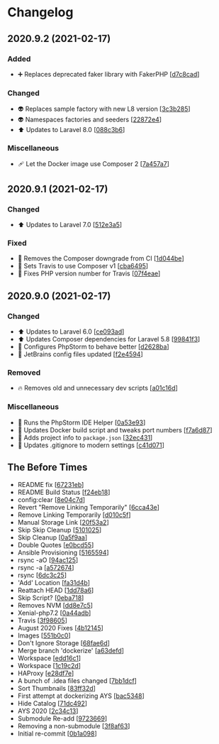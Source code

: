 # Changelog

<a name="2020.9.2"></a>
## 2020.9.2 (2021-02-17)

### Added

- ➕ Replaces deprecated faker library with FakerPHP [[d7c8cad](https://github.com/skyunlimitedinc/ays/commit/d7c8cad8bc55f53b659c17855062a435e81f08cd)]

### Changed

- 👽 Replaces sample factory with new L8 version [[3c3b285](https://github.com/skyunlimitedinc/ays/commit/3c3b285403cfcdb751bb69cbd5fb5fb804a00888)]
- 👽 Namespaces factories and seeders [[22872e4](https://github.com/skyunlimitedinc/ays/commit/22872e4d7a63898852d327bf782da5c20f23ed7d)]
- ⬆️ Updates to Laravel 8.0 [[088c3b6](https://github.com/skyunlimitedinc/ays/commit/088c3b6e9216c9f973364d480086ae1aec7ab3ba)]

### Miscellaneous

- 🩹 Let the Docker image use Composer 2 [[7a457a7](https://github.com/skyunlimitedinc/ays/commit/7a457a773dfd1dcce5cb9b97d5e48ee6b884ad84)]


<a name="2020.9.1"></a>
## 2020.9.1 (2021-02-17)

### Changed

- ⬆️ Updates to Laravel 7.0 [[512e3a5](https://github.com/skyunlimitedinc/ays/commit/512e3a57bc73a06bd72638b265beac6627df7879)]

### Fixed

- 💚 Removes the Composer downgrade from CI [[1d044be](https://github.com/skyunlimitedinc/ays/commit/1d044becd06f1ab115a62dd0d254e301c362be5b)]
- 💚 Sets Travis to use Composer v1 [[cba6495](https://github.com/skyunlimitedinc/ays/commit/cba649573a747276a06d1000b735a54ff929997b)]
- 💚 Fixes PHP version number for Travis [[07f4eae](https://github.com/skyunlimitedinc/ays/commit/07f4eaeba3aadc3fc159dc91475874993c3f72a4)]


<a name="2020.9.0"></a>
## 2020.9.0 (2021-02-17)

### Changed

- ⬆️ Updates to Laravel 6.0 [[ce093ad](https://github.com/skyunlimitedinc/ays/commit/ce093addf298ecc27f0ab488df485d894a12afd2)]
- ⬆️ Updates Composer dependencies for Laravel 5.8 [[99841f3](https://github.com/skyunlimitedinc/ays/commit/99841f315e3bf6a7daf5dc87f06c21f5c6be61b0)]
- 🔧 Configures PhpStorm to behave better [[d2628ba](https://github.com/skyunlimitedinc/ays/commit/d2628bac402f65fd6bb96ee07e229db0f719a080)]
- 🔧 JetBrains config files updated [[f2e4594](https://github.com/skyunlimitedinc/ays/commit/f2e459498565570a0f166e024a93a71fa9595d21)]

### Removed

- 🔥 Removes old and unnecessary dev scripts [[a01c16d](https://github.com/skyunlimitedinc/ays/commit/a01c16da2106403cce45cef55c8f66fa698376b5)]

### Miscellaneous

- 🔨 Runs the PhpStorm IDE Helper [[0a53e93](https://github.com/skyunlimitedinc/ays/commit/0a53e9381458fb2826139205eb2c788f90e1a74a)]
- 🔨 Updates Docker build script and tweaks port numbers [[f7a6d87](https://github.com/skyunlimitedinc/ays/commit/f7a6d87e87ed56b5c6095a30337c442a24c56e45)]
- 🔨 Adds project info to `package.json` [[32ec431](https://github.com/skyunlimitedinc/ays/commit/32ec431a11dbc29073f0cda3177d46aa6937fce0)]
- 🙈 Updates .gitignore to modern settings [[c41d071](https://github.com/skyunlimitedinc/ays/commit/c41d0715539c0f910b6ee5d2ce164a7d08edb46b)]

<a name="The Before Times"></a>
## The Before Times

-  README fix [[67231eb](https://github.com/skyunlimitedinc/ays/commit/67231eb8fd0b1cf5492b5b468b4b495059160ca4)]
-  README Build Status [[f24eb18](https://github.com/skyunlimitedinc/ays/commit/f24eb18df71d03e6b4a463134a7d19a04799daec)]
-  config:clear [[8e04c7d](https://github.com/skyunlimitedinc/ays/commit/8e04c7d50a3948f41594db3adbe0638a05fcd87f)]
-  Revert "Remove Linking Temporarily" [[6cca43e](https://github.com/skyunlimitedinc/ays/commit/6cca43e6c6931d4a6397ac01a32c5c8cdfd69b33)]
-  Remove Linking Temporarily [[d010c5f](https://github.com/skyunlimitedinc/ays/commit/d010c5fc76886765fbed391a2321df944c1aed7f)]
-  Manual Storage Link [[20f53a2](https://github.com/skyunlimitedinc/ays/commit/20f53a2c9774ec9ff93f3a650619592793026d3d)]
-  Skip Skip Cleanup [[5101025](https://github.com/skyunlimitedinc/ays/commit/5101025b317343fa64a40877fd4552ee6fb5a8ac)]
-  Skip Cleanup [[0a5f9aa](https://github.com/skyunlimitedinc/ays/commit/0a5f9aa4a2477f9c8857d9bf5f4173e0c0ced720)]
-  Double Quotes [[e0bcd55](https://github.com/skyunlimitedinc/ays/commit/e0bcd55b9c062fc9d3e1b4e1fb2440c45a47571b)]
-  Ansible Provisioning [[5165594](https://github.com/skyunlimitedinc/ays/commit/5165594a7cabe15ce77242096e2f28ba95b6e1f0)]
-  rsync -aO [[94ac125](https://github.com/skyunlimitedinc/ays/commit/94ac12581f5d03e4a3adb482c8a32c165bd021c4)]
-  rsync -a [[a572674](https://github.com/skyunlimitedinc/ays/commit/a57267430ce642b40b81ce77461163ff09b2f336)]
-  rsync [[6dc3c25](https://github.com/skyunlimitedinc/ays/commit/6dc3c25a796ff1a52d23e7a8cb1824461932a4dd)]
-  'Add' Location [[fa31d4b](https://github.com/skyunlimitedinc/ays/commit/fa31d4b14b28f078c555ffc95c866f8196c0a0b2)]
-  Reattach HEAD [[1dd78a6](https://github.com/skyunlimitedinc/ays/commit/1dd78a6fba18bf11658cf4970c390ae32db971ab)]
-  Skip Script? [[0eba718](https://github.com/skyunlimitedinc/ays/commit/0eba718eafd65d2a1016c3cd9c87fe2f6410548b)]
-  Removes NVM [[dd8e7c5](https://github.com/skyunlimitedinc/ays/commit/dd8e7c5ae70d67547c139c0c2eebdd767c05447e)]
-  Xenial-php7.2 [[0a44adb](https://github.com/skyunlimitedinc/ays/commit/0a44adb233c94c12c5b2d12e98ba501b053ee659)]
-  Travis [[3f98605](https://github.com/skyunlimitedinc/ays/commit/3f98605dce5db9d790bcd8987ff96d389fa6cb50)]
-  August 2020 Fixes [[4b12145](https://github.com/skyunlimitedinc/ays/commit/4b121452b264568eac05aa00bcc9503ac05f5d9a)]
-  Images [[551b0c0](https://github.com/skyunlimitedinc/ays/commit/551b0c00b7663b4b922ae177b1abfc7b64f4eb95)]
-  Don't Ignore Storage [[68fae6d](https://github.com/skyunlimitedinc/ays/commit/68fae6d563e6b655e475e04c8217e1ab2e6c2e2d)]
-  Merge branch 'dockerize' [[a63defd](https://github.com/skyunlimitedinc/ays/commit/a63defdf2c3692efda8ad138f5354b5f3468d805)]
-  Workspace [[edd16c1](https://github.com/skyunlimitedinc/ays/commit/edd16c1d27c90954bd2ad7d720cccc4c0b0388ad)]
-  Workspace [[1c19c2d](https://github.com/skyunlimitedinc/ays/commit/1c19c2dec92ce6b6acef92693ca808ae8a9db050)]
-  HAProxy [[e28df7e](https://github.com/skyunlimitedinc/ays/commit/e28df7ee79d2e562aed287245cc55f026d9f62a6)]
-  A bunch of .idea files changed [[7bb1dcf](https://github.com/skyunlimitedinc/ays/commit/7bb1dcf708110696d852f083031e511418a6d4a0)]
-  Sort Thumbnails [[83ff32d](https://github.com/skyunlimitedinc/ays/commit/83ff32d9072ca446870d7eb572d2d295fcccf55e)]
-  First attempt at dockerizing AYS [[bac5348](https://github.com/skyunlimitedinc/ays/commit/bac534822bbd9ed8129b33f143d69ae98a98677a)]
-  Hide Catalog [[71dc492](https://github.com/skyunlimitedinc/ays/commit/71dc492435c50b4de3f69fd95146180d4737e21b)]
-  AYS 2020 [[2c34c13](https://github.com/skyunlimitedinc/ays/commit/2c34c13346410a123c1bf760e963eaf64f630c24)]
-  Submodule Re-add [[9723669](https://github.com/skyunlimitedinc/ays/commit/9723669a2eb04f221dbf0aeafc1f29f4d198ed67)]
-  Removing a non-submodule [[3f8af63](https://github.com/skyunlimitedinc/ays/commit/3f8af63fb7a65459d0f13b51fdff4a3308d1c00a)]
-  Initial re-commit [[0b1a098](https://github.com/skyunlimitedinc/ays/commit/0b1a0980b3f624b224b62a074f66f3896d3b21f6)]


